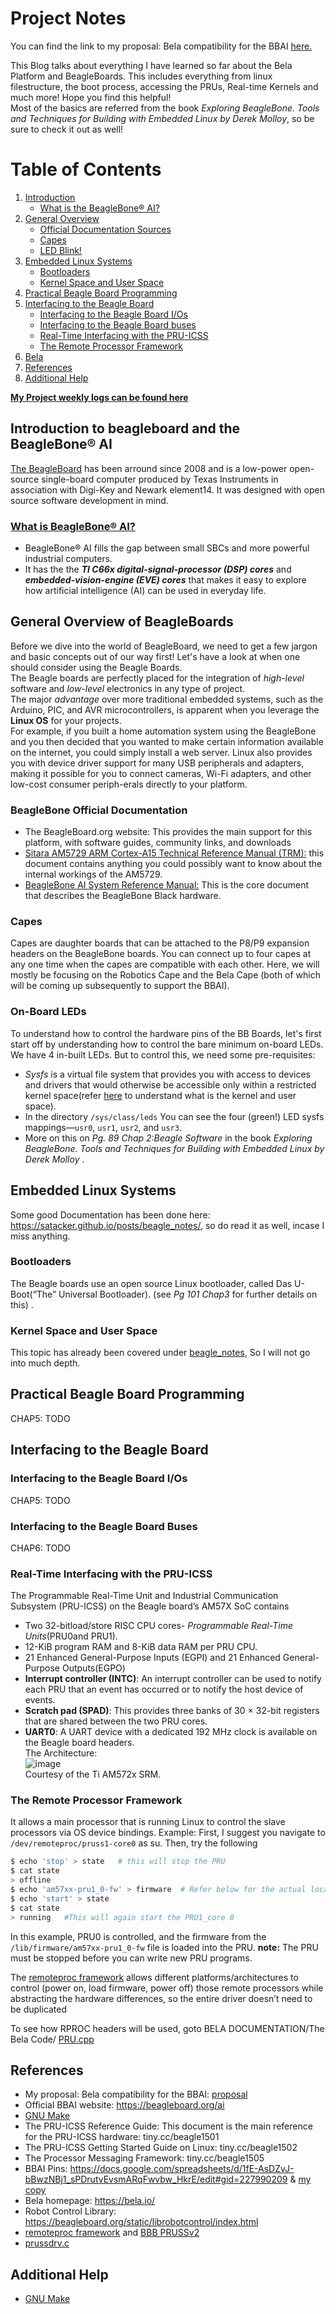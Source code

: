 # Project Notes
You can find the link to my proposal: Bela compatibility for the BBAI [here.](https://elinux.org/BeagleBoard/GSoC/2021_Proposal/bela_on_bbai)

This Blog talks about everything I have learned so far about the Bela Platform and BeagleBoards. This includes everything from linux filestructure, the boot process, accessing the PRUs, Real-time Kernels and much more! Hope you find this helpful!  
Most of the basics are referred from the book _Exploring BeagleBone. Tools and Techniques for Building with Embedded Linux by Derek Molloy_, so be sure to check it out as well!

# Table of Contents
1. [Introduction](#Introduction)
    - [What is the BeagleBone® AI?](#bbai-intro)
2. [General Overview](General.md)
    - [Official Documentation Sources](#official-docs)
    - [Capes](#ca)
    - [LED Blink!](#onboardLEDS)
3. [Embedded Linux Systems](#Embedded-Linux-Systems)
    - [Bootloaders](#bootloaders)
    - [Kernel Space and User Space](#kernel-and-user-space)
4. [Practical Beagle Board Programming](#Board-Programming)
5. [Interfacing to the Beagle Board](#Interfacing)
    - [Interfacing to the Beagle Board I/Os](#ios)
    - [Interfacing to the Beagle Board buses](#buses)
    - [Real-Time Interfacing with the PRU-ICSS](#PRU)
    - [The Remote Processor Framework](#remoteproc)
6. [Bela](Bela/README.md)
7. [References](#ref)
8. [Additional Help](#help)

**[My Project weekly logs can be found here](https://dhruvag2000.github.io/Blog-GSoC21/logs)**

## Introduction to beagleboard and the BeagleBone® AI <a name="Introduction"></a>
[The BeagleBoard](General.md) has been arround since 2008 and is a low-power open-source single-board computer produced by Texas Instruments in association with Digi-Key and Newark element14. It was designed with open source software development in mind.

### [What is **BeagleBone® AI**?](https://beagleboard.org/ai) <a name="bbai-intro"></a>
- BeagleBone® AI fills the gap between small SBCs and more powerful industrial computers.
- It has the the ***TI C66x digital-signal-processor (DSP) cores*** and ***embedded-vision-engine (EVE) cores*** that makes it easy to explore how artificial intelligence (AI) can be used in everyday life.

## General Overview of BeagleBoards <a name="Overview"></a>
Before we dive into the world of BeagleBoard, we need to get a few jargon and basic concepts out of our way first!
Let's have a look at when one should consider using the Beagle Boards. \
The Beagle boards are perfectly placed for the integration of _high-level_ software and _low-level_ electronics in any type of project.\
The major _advantage_ over more traditional embedded systems, such as the Arduino, PIC, and AVR microcontrollers, is apparent when you leverage the **Linux OS** for your projects.\
For example, if you built a home automation system using the BeagleBone and you then decided that you wanted to make certain information available on the internet, you could simply install a web server. Linux also provides you with device driver support for many USB peripherals and adapters, making it possible for you to connect cameras, Wi-Fi adapters, and other low-cost consumer periph-erals directly to your platform.

### BeagleBone Official Documentation <a name="official-docs"></a>
- The BeagleBoard.org website: This provides the main support for this platform, with software guides, community links, and downloads
- [Sitara AM5729 ARM Cortex-A15 Technical Reference Manual (TRM):](https://www.ti.com/lit/pdf/spruhz6) this document contains anything you could possibly want to know about the internal workings of the AM5729.
- [BeagleBone AI System Reference Manual:](https://github.com/beagleboard/beaglebone-ai/wiki/System-Reference-Manual) This is the core document that describes the BeagleBone Black hardware.

### Capes <a name="capes"></a>
Capes are daughter boards that can be attached to the P8/P9 expansion headers on the BeagleBone boards. You can connect up to four capes at any one time when the capes are compatible with each other. Here, we will mostly be focusing on the Robotics Cape and the Bela Cape (both of which will be coming up subsequently to support the BBAI).

### On-Board LEDs <a name="onboardLEDS"></a>
To understand how to control the hardware pins of the BB Boards, let's first start off by understanding how to control the bare minimum on-board LEDs. We have 4 in-built LEDs. But to control this, we need some pre-requisites:
* _Sysfs_ is a virtual file system that provides you with access to devices and drivers that would otherwise be accessible only within a restricted kernel space(refer [here](https://satacker.github.io/posts/beagle_notes/#kernel-space-and-user-space) to understand what is the kernel and user space).
* In the directory ``/sys/class/leds`` You can see the four (green!) LED sysfs mappings—`usr0`, `usr1`, `usr2`, and `usr3`.
* More on this on _Pg. 89 Chap 2:Beagle Software_ in the book _Exploring BeagleBone. Tools and Techniques for Building with Embedded Linux by Derek Molloy_ .  

## Embedded Linux Systems <a name="Embedded-Linux-Systems"></a>
Some good Documentation has been done here: https://satacker.github.io/posts/beagle_notes/, so do read it as well, incase I miss anything.

### Bootloaders <a name="bootloaders"></a>
The Beagle boards use an open source Linux bootloader, called Das U-Boot(“The” Universal Bootloader). (see _Pg 101 Chap3_ for further details on this) .

### Kernel Space and User Space <a name="kernel-and-user-space"></a>
This topic has already been covered under [beagle_notes](https://satacker.github.io/posts/beagle_notes/), So I will not go into much depth.

## Practical Beagle Board Programming <a name="Board-Programming"></a>
CHAP5: TODO

## Interfacing to the Beagle Board <a name="Interfacing"></a>
### Interfacing to the Beagle Board I/Os <a name="ios"></a>
CHAP5: TODO
### Interfacing to the Beagle Board Buses <a name="buses"></a>
CHAP6: TODO

### Real-Time Interfacing with the PRU-ICSS <a name="PRU"></a>

The Programmable Real-Time Unit and Industrial Communication Subsystem (PRU-ICSS) on the Beagle board’s AM57X SoC contains
- Two 32-bitload/store RISC CPU cores- _Programmable Real-Time Units_(PRU0and PRU1).
- 12-KiB program RAM and 8-KiB data RAM per PRU CPU.
- 21 Enhanced General-Purpose Inputs (EGPI) and 21 Enhanced General-Purpose Outputs(EGPO)
- **Interrupt controller (INTC)**: An interrupt controller can be used to notify each PRU that an event has occurred or to notify the host device of events.
- **Scratch pad (SPAD)**: This provides three banks of 30 × 32-bit registers that are shared between the two PRU cores.
- **UART0**: A UART device with a dedicated 192 MHz clock is available on the Beagle board headers.    
The Architecture: \
![image](https://user-images.githubusercontent.com/41233856/116785977-0b96c000-aaba-11eb-8bc7-692d863cfe4e.png) \
Courtesy of the Ti AM572x SRM.

### The Remote Processor Framework <a name="remoteproc"></a>
It allows a main processor that is running Linux to control the slave processors via OS device bindings.
Example:
First, I suggest you navigate to `/dev/remoteproc/pruss1-core0` as su. Then, try the following <br>
```sh
$ echo 'stop' > state   # this will stop the PRU
$ cat state
> offline
$ echo 'am57xx-pru1_0-fw' > firmware  # Refer below for the actual location
$ echo 'start' > state
$ cat state
> running   #This will again start the PRU1_core 0
```
In this example, PRU0 is controlled, and the firmware from the ``/lib/firmware/am57xx-pru1_0-fw`` file is loaded into the PRU.
**note:** The PRU must be stopped before you can write new PRU programs.

The [remoteproc framework](https://www.kernel.org/doc/html/latest/staging/remoteproc.html) allows different platforms/architectures to control (power on, load firmware, power off) those remote processors while abstracting the hardware differences, so the entire driver doesn’t need to be duplicated

To see how RPROC headers will be used, goto BELA DOCUMENTATION/The Bela Code/ [PRU.cpp](https://dhruvag2000.github.io/Blog-GSoC21/Bela/syntax-notes.html)

## References <a name="ref"></a>
- My proposal: Bela compatibility for the BBAI: [proposal](https://elinux.org/BeagleBoard/GSoC/2021_Proposal/bela_on_bbai)
- Official BBAI website: https://beagleboard.org/ai
- [GNU Make](gnu-make-tutorial.md)
- The PRU-ICSS Reference Guide: This document is the main reference for the PRU-ICSS hardware: tiny.cc/beagle1501
- The PRU-ICSS Getting Started Guide on Linux: tiny.cc/beagle1502
- The Processor Messaging Framework: tiny.cc/beagle1505
- BBAI Pins: https://docs.google.com/spreadsheets/d/1fE-AsDZvJ-bBwzNBj1_sPDrutvEvsmARqFwvbw_HkrE/edit#gid=227990209 & [my copy](https://docs.google.com/spreadsheets/d/1h-oUVhZXogOkKJkq73dM1JPOzcslBfcdpxTx4fZ-Cg0/edit?usp=sharing)
- Bela homepage: https://bela.io/
- Robot Control Library: https://beagleboard.org/static/librobotcontrol/index.html  
- [remoteproc framework](https://www.kernel.org/doc/html/latest/staging/remoteproc.html) and [BBB PRUSSv2](https://elinux.org/Ti_AM33XX_PRUSSv2)
- [prussdrv.c](https://github.com/beagleboard/am335x_pru_package/blob/master/pru_sw/app_loader/interface/prussdrv.c)

## Additional Help <a name="help"></a>
* [GNU Make](gnu-make-tutorial.md)
